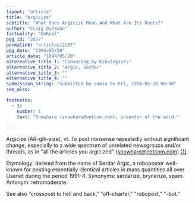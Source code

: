 ```yaml
---
layout: "article"
title: "Argicize"
subtitle: "What Does Argicize Mean And What Are Its Roots?"
author: "Craig Dickson"
factuality: "UnReal"
pgg_id: "2U57"
permalink: "articles/2U57"
pgg_date: "1994/05/20"
article_date: "1994/05/20"
alternative_title_1: "Censoring By Kibologists"
alternative_title_2: "Argic, Serdar"
alternative_title_3: ""
alternative_title_4: ""
submission_string: "Submitted by admin on Fri, 1994-05-20 00:00"
see_also:

footnotes: 
  - 1:
    number: 1
    text: "Snowhare (snowhare@netcom.com), inventor of the word."

---
```

<div>
<p>Argicize (AR-gih-size), vt. To post nonsense repeatedly without significant change, especially to a wide spectrum of unrelated newsgroups and/or threads, as in "all the articles you argicized" (<a href="https://web.archive.org/web/20130117021248/mailto:snowhare@netcom.com">snowhare@netcom.com</a>) <a href="#footnote-body.1" name="footnote-link.1" class="footnote-link">[1]</a>.</p>
<p>Etymology: derived from the name of Serdar Argic, a roboposter well-known for posting essentially identical articles in mass quantities all over Usenet during the period 1991-4. Synonyms: serdarize, brynerize, spam. Antonym: retromoderate.</p>
<p>See also "crosspost to hell and back," "off-charter," "robopost," "-bot."</p>
</div>
